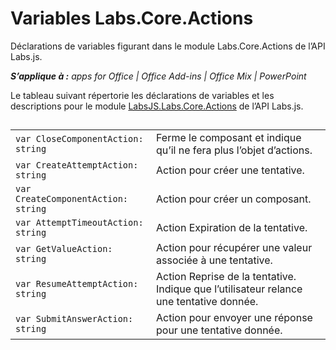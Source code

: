 
# Variables Labs.Core.Actions
Déclarations de variables figurant dans le module Labs.Core.Actions de l’API Labs.js.

 _**S’applique à :** apps for Office | Office Add-ins | Office Mix | PowerPoint_

Le tableau suivant répertorie les déclarations de variables et les descriptions pour le module [LabsJS.Labs.Core.Actions](../../reference/office-mix/labsjs.labs.core.actions.md) de l’API Labs.js.

## 


|||
|:-----|:-----|
| `var CloseComponentAction: string`|Ferme le composant et indique qu’il ne fera plus l’objet d’actions.|
| `var CreateAttemptAction: string`|Action pour créer une tentative.|
| `var CreateComponentAction: string`|Action pour créer un composant.|
| `var AttemptTimeoutAction: string`|Action Expiration de la tentative.|
| `var GetValueAction: string`|Action pour récupérer une valeur associée à une tentative.|
| `var ResumeAttemptAction: string`|Action Reprise de la tentative. Indique que l’utilisateur relance une tentative donnée.|
| `var SubmitAnswerAction: string`|Action pour envoyer une réponse pour une tentative donnée.|
